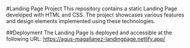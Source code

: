 #Landing Page Project
This repository contains a static Landing Page developed with HTML and CSS. The project showcases various features and design elements implemented using these technologies.

##Deployment
The Landing Page is deployed and accessible at the following URL: https://agus-magallanez-landingpage.netlify.app/
